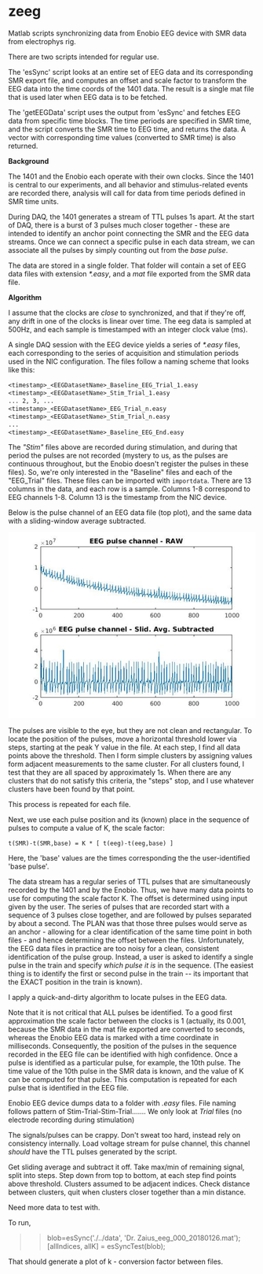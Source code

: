 # zeeg
Matlab scripts synchronizing data from Enobio EEG device with SMR data from electrophys rig. 

There are two scripts intended for regular use. 

The 'esSync' script looks at an entire set of EEG data and its corresponding SMR export file, and computes an offset and scale factor to transform the EEG data into the time coords of the 1401 data. The result is a single mat file that is used later when EEG data is to be fetched. 

The 'getEEGData' script uses the output from 'esSync' and fetches EEG data from specific time blocks. The time periods are specified in SMR time, and the script converts the SMR time to EEG time, and returns the data. A vector with corresponding time values (converted to SMR time) is also returned. 

**Background**

The 1401 and the Enobio each operate with their own clocks. Since the 1401 is central to our experiments, and all behavior and stimulus-related events are recorded there, analysis will call for data from time periods defined in SMR time units. 

During DAQ, the 1401 generates a stream of TTL pulses 1s apart. At the start of DAQ, there is a burst of 3 pulses much closer together - these are intended to identify an anchor point connecting the SMR and the EEG data streams. Once we can connect a specific pulse in each data stream, we can associate all the pulses by simply counting out from the *base pulse*. 

The data are stored in a single folder. That folder will contain a set of EEG data files with extension *\*.easy*, and a *mat* file exported from the SMR data file.

**Algorithm**

I assume that the clocks are _close_ to synchronized, and that if they're off, any drift in one of the clocks is linear over time. The eeg data is sampled at 500Hz, and each sample is timestamped with an integer clock value (ms).

A single DAQ session with the EEG device yields a series of *\*.easy* files, each corresponding to the series of acquisition and stimulation periods used in the NIC configuration. The files follow a naming scheme that looks like this:

```
<timestamp>_<EEGDatasetName>_Baseline_EEG_Trial_1.easy
<timestamp>_<EEGDatasetName>_Stim_Trial_1.easy
... 2, 3, ...
<timestamp>_<EEGDatasetName>_EEG_Trial_n.easy
<timestamp>_<EEGDatasetName>_Stim_Trial_n.easy
...
<timestamp>_<EEGDatasetName>_Baseline_EEG_End.easy
```
The *"Stim"* files above are recorded during stimulation, and during that period the pulses are not recorded (mystery to us, as the pulses are continuous throughout, but the Enobio doesn't register the pulses in these files). So, we're only interested in the "Baseline" files and each of the "EEG_Trial" files. These files can be imported with ```importdata```. There are 13 columns in the data, and each row is a sample. Columns 1-8 correspond to EEG channels 1-8. Column 13 is the timestamp from the NIC device. 

Below is the pulse channel of an EEG data file (top plot), and the same data with a sliding-window average subtracted. 

![Raw and Sliding-average-subtracted pulse channel data](./src/FindingPulses.jpg)

The pulses are visible to the eye, but they are not clean and rectangular. To locate the position of the pulses, move a horizontal threshold lower via steps, starting at the peak Y value in the file. At each step, I find all data points above the threshold. Then I form simple clusters by assigning values form adjacent measurements to the same cluster. For all clusters found, I test that they are all spaced by approximately 1s. When there are any clusters that do not satisfy this criteria, the "steps" stop, and I use whatever clusters have been found by that point. 

This process is repeated for each file. 

Next, we use each pulse position and its (known) place in the sequence of pulses to compute a value of K, the scale factor:

```
t(SMR)-t(SMR,base) = K * [ t(eeg)-t(eeg,base) ]
```
Here, the 'base' values are the times corresponding the the user-identified 'base pulse'. 


The data stream has a regular series of TTL pulses that are simultaneously recorded by the 1401 and by the Enobio. Thus, we have many data points to use for computing the scale factor K. The offset is determined using input given by the user. The series of pulses that are recorded start with a sequence of 3 pulses close together, and are followed by pulses separated by about a second. The PLAN was that those three pulses would serve as an anchor - allowing for a clear identification of the same time point in both files - and hence determining the offset between the files. Unfortunately, the EEG data files in practice are too noisy for a clean, consistent identification of the pulse group. Instead, a user is asked to identify a single pulse in the train and specify *which pulse it is* in the sequence. (The easiest thing is to identify the first or second pulse in the train -- its important that the EXACT position in the train is known). 

I apply a quick-and-dirty algorithm to locate pulses in the EEG data. 



Note that it is not critical that ALL pulses be identified. To a good first approximation the scale factor between the clocks is 1 (actually, its 0.001, because the SMR data in the mat file exported are converted to seconds, whereas the Enobio EEG data is marked with a time coordinate in milliseconds. Consequently, the position of the pulses in the sequence recorded in the EEG file can be identified with high confidence. Once a pulse is identified as a particular pulse, for example, the 10th pulse. The time value of the 10th pulse in the SMR data is known, and the value of K can be computed for that pulse. This computation is repeated for each pulse that is identified in the EEG file. 





Enobio EEG device dumps data to a folder with *.easy* files. 
File naming follows pattern of Stim-Trial-Stim-Trial.......
We only look at _Trial_ files (no electrode recording during stimulation)

The signals/pulses can be crappy. Don't sweat too hard, instead rely on consistency internally. 
Load voltage stream for pulse channel, this channel _should_ have the TTL pulses generated by the script.

Get sliding average and subtract it off. Take max/min of remaining signal, split into steps. 
Step down from top to bottom, at each step find points above threshold. Clusters assumed to be adjacent
indices. Check distance between clusters, quit when clusters closer together than a min distance. 

Need more data to test with. 

To run, 

>> blob=esSync('./../data', 'Dr. Zaius_eeg_000_20180126.mat');
>> [allIndices, allK] = esSyncTest(blob);

That should generate a plot of k - conversion factor between files.
